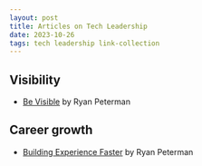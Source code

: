 ```yaml
---
layout: post
title: Articles on Tech Leadership
date: 2023-10-26
tags: tech leadership link-collection
---
```


## Visibility

* [Be Visible](https://www.developing.dev/p/be-visible) by Ryan Peterman

## Career growth

* [Building Experience Faster](https://www.developing.dev/p/building-experience-faster) by Ryan Peterman